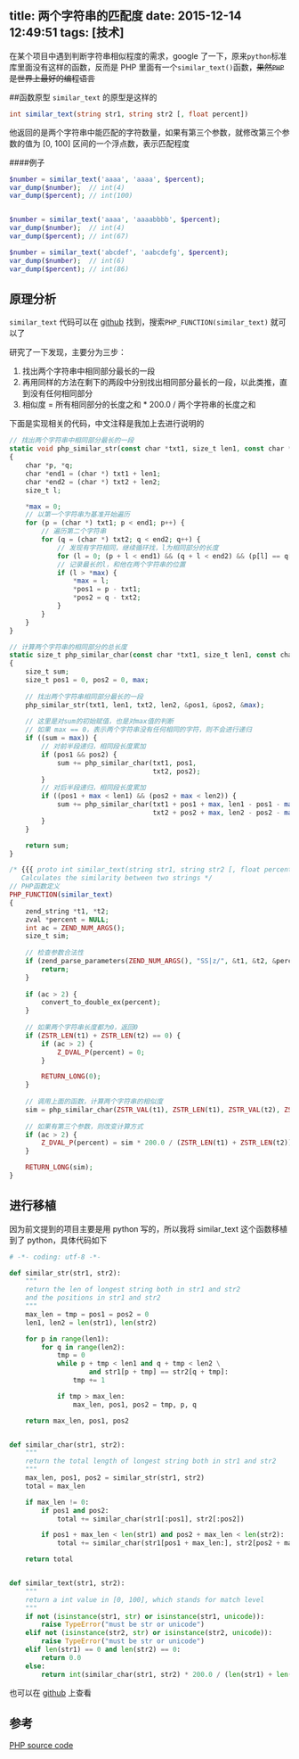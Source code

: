 title: 两个字符串的匹配度
date: 2015-12-14 12:49:51
tags: [技术]
---
在某个项目中遇到判断字符串相似程度的需求，google 了一下，原来`python`标准库里面没有这样的函数，反而是 PHP 里面有一个`similar_text()`函数，~~果然`PHP` 是世界上最好的编程语言~~

##函数原型
`similar_text` 的原型是这样的

```php
int similar_text(string str1, string str2 [, float percent])
```

他返回的是两个字符串中能匹配的字符数量，如果有第三个参数，就修改第三个参数的值为 [0, 100] 区间的一个浮点数，表示匹配程度

####例子

```php
$number = similar_text('aaaa', 'aaaa', $percent);
var_dump($number);  // int(4)
var_dump($percent); // int(100)


$number = similar_text('aaaa', 'aaaabbbb', $percent);
var_dump($number);  // int(4)
var_dump($percent); // int(67)

$number = similar_text('abcdef', 'aabcdefg', $percent);
var_dump($number);  // int(6)
var_dump($percent); // int(86)
```

## 原理分析
`similar_text` 代码可以在 [github](https://github.com/php/php-src/blob/master/ext/standard/string.c) 找到，搜索`PHP_FUNCTION(similar_text)` 就可以了

研究了一下发现，主要分为三步：

1. 找出两个字符串中相同部分最长的一段
2. 再用同样的方法在剩下的两段中分别找出相同部分最长的一段，以此类推，直到没有任何相同部分
3. 相似度 = 所有相同部分的长度之和 * 200.0 / 两个字符串的长度之和

下面是实现相关的代码，中文注释是我加上去进行说明的

```php
// 找出两个字符串中相同部分最长的一段
static void php_similar_str(const char *txt1, size_t len1, const char *txt2, size_t len2, size_t *pos1, size_t *pos2, size_t *max)
{
	char *p, *q;
	char *end1 = (char *) txt1 + len1;
	char *end2 = (char *) txt2 + len2;
	size_t l;

	*max = 0;
	// 以第一个字符串为基准开始遍历
	for (p = (char *) txt1; p < end1; p++) {
		// 遍历第二个字符串
		for (q = (char *) txt2; q < end2; q++) {
			// 发现有字符相同，继续循环找，l为相同部分的长度
			for (l = 0; (p + l < end1) && (q + l < end2) && (p[l] == q[l]); l++);
			// 记录最长的l，和他在两个字符串的位置
			if (l > *max) {
				*max = l;
				*pos1 = p - txt1;
				*pos2 = q - txt2;
			}
		}
	}
}

// 计算两个字符串的相同部分的总长度
static size_t php_similar_char(const char *txt1, size_t len1, const char *txt2, size_t len2)
{
	size_t sum;
	size_t pos1 = 0, pos2 = 0, max;
	
	// 找出两个字符串相同部分最长的一段
	php_similar_str(txt1, len1, txt2, len2, &pos1, &pos2, &max);
	
	// 这里是对sum的初始赋值，也是对max值的判断
	// 如果 max == 0，表示两个字符串没有任何相同的字符，则不会进行递归
	if ((sum = max)) {
		// 对前半段递归，相同段长度累加
		if (pos1 && pos2) {
			sum += php_similar_char(txt1, pos1,
									txt2, pos2);
		}
		// 对后半段递归，相同段长度累加
		if ((pos1 + max < len1) && (pos2 + max < len2)) {
			sum += php_similar_char(txt1 + pos1 + max, len1 - pos1 - max,
									txt2 + pos2 + max, len2 - pos2 - max);
		}
	}

	return sum;
}

/* {{{ proto int similar_text(string str1, string str2 [, float percent])
   Calculates the similarity between two strings */
// PHP函数定义
PHP_FUNCTION(similar_text)
{
	zend_string *t1, *t2;
	zval *percent = NULL;
	int ac = ZEND_NUM_ARGS();
	size_t sim;
	
	// 检查参数合法性
	if (zend_parse_parameters(ZEND_NUM_ARGS(), "SS|z/", &t1, &t2, &percent) == FAILURE) {
		return;
	}
	
	if (ac > 2) {
		convert_to_double_ex(percent);
	}
	
	// 如果两个字符串长度都为0，返回0
	if (ZSTR_LEN(t1) + ZSTR_LEN(t2) == 0) {
		if (ac > 2) {
			Z_DVAL_P(percent) = 0;
		}

		RETURN_LONG(0);
	}
	
	// 调用上面的函数，计算两个字符串的相似度
	sim = php_similar_char(ZSTR_VAL(t1), ZSTR_LEN(t1), ZSTR_VAL(t2), ZSTR_LEN(t2));
	
	// 如果有第三个参数，则改变计算方式
	if (ac > 2) {
		Z_DVAL_P(percent) = sim * 200.0 / (ZSTR_LEN(t1) + ZSTR_LEN(t2));
	}

	RETURN_LONG(sim);
}
```

## 进行移植
因为前文提到的项目主要是用 python 写的，所以我将 similar_text 这个函数移植到了 python，具体代码如下

```python
# -*- coding: utf-8 -*-

def similar_str(str1, str2):
    """
    return the len of longest string both in str1 and str2
    and the positions in str1 and str2
    """
    max_len = tmp = pos1 = pos2 = 0
    len1, len2 = len(str1), len(str2)

    for p in range(len1):
        for q in range(len2):
            tmp = 0
            while p + tmp < len1 and q + tmp < len2 \
                    and str1[p + tmp] == str2[q + tmp]:
                tmp += 1

            if tmp > max_len:
                max_len, pos1, pos2 = tmp, p, q

    return max_len, pos1, pos2


def similar_char(str1, str2):
    """
    return the total length of longest string both in str1 and str2
    """
    max_len, pos1, pos2 = similar_str(str1, str2)
    total = max_len

    if max_len != 0:
        if pos1 and pos2:
            total += similar_char(str1[:pos1], str2[:pos2])

        if pos1 + max_len < len(str1) and pos2 + max_len < len(str2):
            total += similar_char(str1[pos1 + max_len:], str2[pos2 + max_len:]);

    return total


def similar_text(str1, str2):
    """
    return a int value in [0, 100], which stands for match level
    """
    if not (isinstance(str1, str) or isinstance(str1, unicode)):
        raise TypeError("must be str or unicode")
    elif not (isinstance(str2, str) or isinstance(str2, unicode)):
        raise TypeError("must be str or unicode")
    elif len(str1) == 0 and len(str2) == 0:
        return 0.0
    else:
        return int(similar_char(str1, str2) * 200.0 / (len(str1) + len(str2)))
```

也可以在 [github](https://github.com/luosch/similar_text) 上查看

## 参考
[PHP source code](https://github.com/php/php-src)
